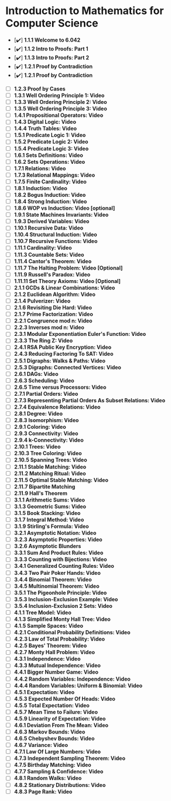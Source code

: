 # Introduction to Mathematics for Computer Science

- [✔️] **1.1.1 Welcome to 6.042**
- [✔️] **1.1.2 Intro to Proofs: Part 1**
- [✔️] **1.1.3 Intro to Proofs: Part 2**
- [✔️] **1.2.1 Proof by Contradiction**
- [✔️] **1.2.1 Proof by Contradiction**
- [ ] **1.2.3 Proof by Cases**
- [ ] **1.3.1 Well Ordering Principle 1: Video**
- [ ] **1.3.3 Well Ordering Principle 2: Video**
- [ ] **1.3.5 Well Ordering Principle 3: Video**
- [ ] **1.4.1 Propositional Operators: Video**
- [ ] **1.4.3 Digital Logic: Video**
- [ ] **1.4.4 Truth Tables: Video**
- [ ] **1.5.1 Predicate Logic 1: Video**
- [ ] **1.5.2 Predicate Logic 2: Video**
- [ ] **1.5.4 Predicate Logic 3: Video**
- [ ] **1.6.1 Sets Definitions: Video**
- [ ] **1.6.2 Sets Operations: Video**
- [ ] **1.7.1 Relations: Video**
- [ ] **1.7.3 Relational Mappings: Video**
- [ ] **1.7.5 Finite Cardinality: Video**
- [ ] **1.8.1 Induction: Video**
- [ ] **1.8.2 Bogus Induction: Video**
- [ ] **1.8.4 Strong Induction: Video**
- [ ] **1.8.6 WOP vs Induction: Video [optional]**
- [ ] **1.9.1 State Machines Invariants: Video**
- [ ] **1.9.3 Derived Variables: Video**
- [ ] **1.10.1 Recursive Data: Video**
- [ ] **1.10.4 Structural Induction: Video**
- [ ] **1.10.7 Recursive Functions: Video**
- [ ] **1.11.1 Cardinality: Video**
- [ ] **1.11.3 Countable Sets: Video**
- [ ] **1.11.4 Cantor's Theorem: Video**
- [ ] **1.11.7 The Halting Problem: Video [Optional]**
- [ ] **1.11.9 Russell's Paradox: Video**
- [ ] **1.11.11 Set Theory Axioms: Video [Optional]**
- [ ] **2.1.1 GCDs & Linear Combinations: Video**
- [ ] **2.1.2 Euclidean Algorithm: Video**
- [ ] **2.1.4 Pulverizer: Video**
- [ ] **2.1.6 Revisiting Die Hard: Video**
- [ ] **2.1.7 Prime Factorization: Video**
- [ ] **2.2.1 Congruence mod n: Video**
- [ ] **2.2.3 Inverses mod n: Video**
- [ ] **2.3.1 Modular Exponentiation Euler's Function: Video**
- [ ] **2.3.3 The Ring Z: Video**
- [ ] **2.4.1 RSA Public Key Encryption: Video**
- [ ] **2.4.3 Reducing Factoring To SAT: Video**
- [ ] **2.5.1 Digraphs: Walks & Paths: Video**
- [ ] **2.5.3 Digraphs: Connected Vertices: Video**
- [ ] **2.6.1 DAGs: Video**
- [ ] **2.6.3 Scheduling: Video**
- [ ] **2.6.5 Time versus Processors: Video**
- [ ] **2.7.1 Partial Orders: Video**
- [ ] **2.7.3 Representing Partial Orders As Subset Relations: Video**
- [ ] **2.7.4 Equivalence Relations: Video**
- [ ] **2.8.1 Degree: Video**
- [ ] **2.8.3 Isomorphism: Video**
- [ ] **2.9.1 Coloring: Video**
- [ ] **2.9.3 Connectivity: Video**
- [ ] **2.9.4 k-Connectivity: Video**
- [ ] **2.10.1 Trees: Video**
- [ ] **2.10.3 Tree Coloring: Video**
- [ ] **2.10.5 Spanning Trees: Video**
- [ ] **2.11.1 Stable Matching: Video**
- [ ] **2.11.2 Matching Ritual: Video**
- [ ] **2.11.5 Optimal Stable Matching: Video**
- [ ] **2.11.7 Bipartite Matching**
- [ ] **2.11.9 Hall's Theorem**
- [ ] **3.1.1 Arithmetic Sums: Video**
- [ ] **3.1.3 Geometric Sums: Video**
- [ ] **3.1.5 Book Stacking: Video**
- [ ] **3.1.7 Integral Method: Video**
- [ ] **3.1.9 Stirling's Formula: Video**
- [ ] **3.2.1 Asymptotic Notation: Video**
- [ ] **3.2.3 Asymptotic Properties: Video**
- [ ] **3.2.6 Asymptotic Blunders**
- [ ] **3.3.1 Sum And Product Rules: Video**
- [ ] **3.3.3 Counting with Bijections: Video**
- [ ] **3.4.1 Generalized Counting Rules: Video**
- [ ] **3.4.3 Two Pair Poker Hands: Video**
- [ ] **3.4.4 Binomial Theorem: Video**
- [ ] **3.4.5 Multinomial Theorem: Video**
- [ ] **3.5.1 The Pigeonhole Principle: Video**
- [ ] **3.5.3 Inclusion-Exclusion Example: Video**
- [ ] **3.5.4 Inclusion-Exclusion 2 Sets: Video**
- [ ] **4.1.1 Tree Model: Video**
- [ ] **4.1.3 Simplified Monty Hall Tree: Video**
- [ ] **4.1.5 Sample Spaces: Video**
- [ ] **4.2.1 Conditional Probability Definitions: Video**
- [ ] **4.2.3 Law of Total Probability: Video**
- [ ] **4.2.5 Bayes' Theorem: Video**
- [ ] **4.2.7 Monty Hall Problem: Video**
- [ ] **4.3.1 Independence: Video**
- [ ] **4.3.3 Mutual Independence: Video**
- [ ] **4.4.1 Bigger Number Game: Video**
- [ ] **4.4.2 Random Variables: Independence: Video**
- [ ] **4.4.4 Random Variables: Uniform & Binomial: Video**
- [ ] **4.5.1 Expectation: Video**
- [ ] **4.5.3 Expected Number Of Heads: Video**
- [ ] **4.5.5 Total Expectation: Video**
- [ ] **4.5.7 Mean Time to Failure: Video**
- [ ] **4.5.9 Linearity of Expectation: Video**
- [ ] **4.6.1 Deviation From The Mean: Video**
- [ ] **4.6.3 Markov Bounds: Video**
- [ ] **4.6.5 Chebyshev Bounds: Video**
- [ ] **4.6.7 Variance: Video**
- [ ] **4.7.1 Law Of Large Numbers: Video**
- [ ] **4.7.3 Independent Sampling Theorem: Video**
- [ ] **4.7.5 Birthday Matching: Video**
- [ ] **4.7.7 Sampling & Confidence: Video**
- [ ] **4.8.1 Random Walks: Video**
- [ ] **4.8.2 Stationary Distributions: Video**
- [ ] **4.8.3 Page Rank: Video**
